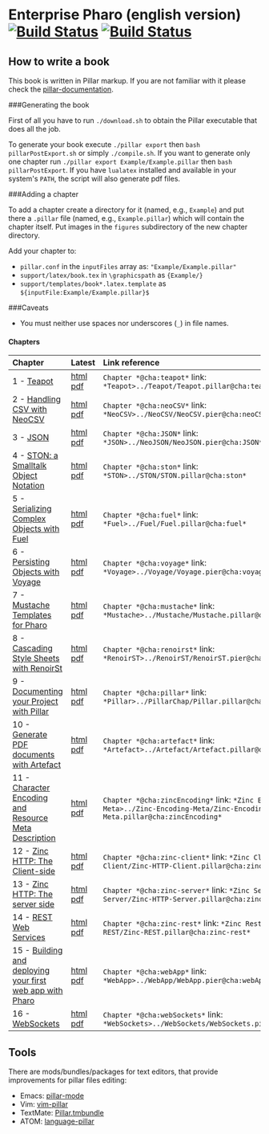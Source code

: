 Enterprise Pharo (english version) [![Build Status](https://ci.inria.fr/pharo-contribution/buildStatus/icon?job=EnterprisePharoBook)](https://ci.inria.fr/pharo-contribution/job/EnterprisePharoBook/) [![Build Status](https://travis-ci.org/SquareBracketAssociates/EnterprisePharo.svg?branch=master)](https://travis-ci.org/SquareBracketAssociates/EnterprisePharo)
====================

How to write a book
-------------------

This book is written in Pillar markup. If you are not familiar with it please check the [pillar-documentation](https://github.com/pillar-markup/pillar-documentation).

###Generating the book

First of all you have to run `./download.sh` to obtain the Pillar executable that does all the job.

To generate your book execute `./pillar export` then `bash pillarPostExport.sh` or simply `./compile.sh`. If you want to generate only one chapter run `./pillar export Example/Example.pillar` then `bash pillarPostExport`. If you have `lualatex` installed and available in your system's `PATH`, the script will also generate pdf files.

###Adding a chapter

To add a chapter create a directory for it (named, e.g., `Example`) and put there a `.pillar` file (named, e.g., `Example.pillar`) which will contain the chapter itself. Put images in the `figures` subdirectory of the new chapter directory.

Add your chapter to:

* `pillar.conf` in the `inputFiles` array as: `"Example/Example.pillar"`
* `support/latex/book.tex` in `\graphicspath` as `{Example/}`
* `support/templates/book*.latex.template` as `${inputFile:Example/Example.pillar}$`

###Caveats

* You must neither use spaces nor underscores (`_`) in file names.

#### Chapters

Chapter | Latest | Link reference |
:-------|:-------|:----------------
1 - [Teapot](Teapot/) | [html](https://ci.inria.fr/pharo-contribution/job/EnterprisePharoBook/lastSuccessfulBuild/artifact/book-result/Teapot/Teapot.html) [pdf](https://ci.inria.fr/pharo-contribution/view/Books/job/EnterprisePharoBook/lastSuccessfulBuild/artifact/book-result/Teapot/Teapot.pdf) | `Chapter *@cha:teapot*` link: `*Teapot>../Teapot/Teapot.pillar@cha:teapot*`
2 - [Handling CSV with NeoCSV](NeoCSV) | [html](https://ci.inria.fr/pharo-contribution/view/Books/job/EnterprisePharoBook/lastSuccessfulBuild/artifact/book-result/NeoCSV/NeoCSV.html) [pdf](https://ci.inria.fr/pharo-contribution/view/Books/job/EnterprisePharoBook/lastSuccessfulBuild/artifact/book-result/NeoCSV/NeoCSV.pdf) | `Chapter *@cha:neoCSV*` link: `*NeoCSV>../NeoCSV/NeoCSV.pier@cha:neoCSV*`
3 - [JSON](NeoJSON/) | [html](https://ci.inria.fr/pharo-contribution/view/Books/job/EnterprisePharoBook/lastSuccessfulBuild/artifact/book-result/NeoJSON/NeoJSON.html) [pdf](https://ci.inria.fr/pharo-contribution/view/Books/job/EnterprisePharoBook/lastSuccessfulBuild/artifact/book-result/NeoJSON/NeoJSON.pdf) | `Chapter *@cha:JSON*` link: `*JSON>../NeoJSON/NeoJSON.pier@cha:JSON*`
4 - [STON: a Smalltalk Object Notation](STON/) | [html](https://ci.inria.fr/pharo-contribution/view/Books/job/EnterprisePharoBook/lastSuccessfulBuild/artifact/book-result/STON/STON.html) [pdf](https://ci.inria.fr/pharo-contribution/view/Books/job/EnterprisePharoBook/lastSuccessfulBuild/artifact/book-result/STON/STON.pdf) | `Chapter *@cha:ston*` link: `*STON>../STON/STON.pillar@cha:ston*`
5 - [Serializing Complex Objects with Fuel](Fuel/) | [html](https://ci.inria.fr/pharo-contribution/view/Books/job/EnterprisePharoBook/lastSuccessfulBuild/artifact/book-result/Fuel/Fuel.html) [pdf](https://ci.inria.fr/pharo-contribution/view/Books/job/EnterprisePharoBook/lastSuccessfulBuild/artifact/book-result/Fuel/Fuel.pdf) | `Chapter *@cha:fuel*` link: `*Fuel>../Fuel/Fuel.pillar@cha:fuel*`
6 - [Persisting Objects with Voyage](Voyage/) | [html](https://ci.inria.fr/pharo-contribution/view/Books/job/EnterprisePharoBook/lastSuccessfulBuild/artifact/book-result/Voyage/Voyage.html) [pdf](https://ci.inria.fr/pharo-contribution/view/Books/job/EnterprisePharoBook/lastSuccessfulBuild/artifact/book-result/Voyage/Voyage.pdf) | `Chapter *@cha:voyage*` link: `*Voyage>../Voyage/Voyage.pier@cha:voyage*`
7 - [Mustache Templates for Pharo](Mustache/) | [html](https://ci.inria.fr/pharo-contribution/view/Books/job/EnterprisePharoBook/lastSuccessfulBuild/artifact/book-result/Mustache/Mustache.html) [pdf](https://ci.inria.fr/pharo-contribution/view/Books/job/EnterprisePharoBook/lastSuccessfulBuild/artifact/book-result/Mustache/Mustache.pdf) | `Chapter *@cha:mustache*` link: `*Mustache>../Mustache/Mustache.pillar@cha:mustache*`
8 - [Cascading Style Sheets with RenoirSt](RenoirST/) | [html](https://ci.inria.fr/pharo-contribution/view/Books/job/EnterprisePharoBook/lastSuccessfulBuild/artifact/book-result/RenoirST/RenoirST.html) [pdf](https://ci.inria.fr/pharo-contribution/view/Books/job/EnterprisePharoBook/lastSuccessfulBuild/artifact/book-result/RenoirST/RenoirST.pdf) | `Chapter *@cha:renoirst*` link: `*RenoirST>../RenoirST/RenoirST.pier@cha:renoirst*`
9 - [Documenting your Project with Pillar](PillarChap/) | [html](https://ci.inria.fr/pharo-contribution/view/Books/job/EnterprisePharoBook/lastSuccessfulBuild/artifact/book-result/PillarChap/Pillar.html) [pdf](https://ci.inria.fr/pharo-contribution/view/Books/job/EnterprisePharoBook/lastSuccessfulBuild/artifact/book-result/PillarChap/Pillar.pdf) | `Chapter *@cha:pillar*` link: `*Pillar>../PillarChap/Pillar.pillar@cha:pillar*`
10 - [Generate PDF documents with Artefact](Artefact/) | [html](https://ci.inria.fr/pharo-contribution/view/Books/job/EnterprisePharoBook/lastSuccessfulBuild/artifact/book-result/Artefact/Artefact.html) [pdf](https://ci.inria.fr/pharo-contribution/view/Books/job/EnterprisePharoBook/lastSuccessfulBuild/artifact/book-result/Artefact/Artefact.pdf) | `Chapter *@cha:artefact*` link: `*Artefact>../Artefact/Artefact.pillar@cha:artefact*`
11 - [Character Encoding and Resource Meta Description](Zinc-Encoding-Meta/) | [html](https://ci.inria.fr/pharo-contribution/view/Books/job/EnterprisePharoBook/lastSuccessfulBuild/artifact/book-result/Zinc-Encoding-Meta/Zinc-Encoding-Meta.html) [pdf](https://ci.inria.fr/pharo-contribution/view/Books/job/EnterprisePharoBook/lastSuccessfulBuild/artifact/book-result/Zinc-Encoding-Meta/Zinc-Encoding-Meta.pdf) | `Chapter *@cha:zincEncoding*` link: `*Zinc Encoding Meta>../Zinc-Encoding-Meta/Zinc-Encoding-Meta.pillar@cha:zincEncoding*`
12 - [Zinc HTTP: The Client-side](Zinc-HTTP-Client/) | [html](https://ci.inria.fr/pharo-contribution/view/Books/job/EnterprisePharoBook/lastSuccessfulBuild/artifact/book-result/Zinc-HTTP-Client/Zinc-HTTP-Client.html) [pdf](https://ci.inria.fr/pharo-contribution/view/Books/job/EnterprisePharoBook/lastSuccessfulBuild/artifact/book-result/Zinc-HTTP-Client/Zinc-HTTP-Client.pdf) | `Chapter *@cha:zinc-client*` link: `*Zinc Client>../Zinc-HTTP-Client/Zinc-HTTP-Client.pillar@cha:zinc-client*`
13 - [Zinc HTTP: The server side](Zinc-HTTP-Server/) | [html](https://ci.inria.fr/pharo-contribution/view/Books/job/EnterprisePharoBook/lastSuccessfulBuild/artifact/book-result/Zinc-HTTP-Server/Zinc-HTTP-Server.html) [pdf](https://ci.inria.fr/pharo-contribution/view/Books/job/EnterprisePharoBook/lastSuccessfulBuild/artifact/book-result/Zinc-HTTP-Server/Zinc-HTTP-Server.pdf) | `Chapter *@cha:zinc-server*` link: `*Zinc Server>../Zinc-HTTP-Server/Zinc-HTTP-Server.pillar@cha:zinc-server*`
14 - [REST Web Services](Zinc-REST/) | [html](https://ci.inria.fr/pharo-contribution/view/Books/job/EnterprisePharoBook/lastSuccessfulBuild/artifact/book-result/Zinc-REST/Zinc-REST.html) [pdf](https://ci.inria.fr/pharo-contribution/view/Books/job/EnterprisePharoBook/lastSuccessfulBuild/artifact/book-result/Zinc-REST/Zinc-REST.pdf) | `Chapter *@cha:zinc-rest*` link: `*Zinc Rest>../Zinc-REST/Zinc-REST.pillar@cha:zinc-rest*`
15 - [Building and deploying your first web app with Pharo](WebApp/) | [html](https://ci.inria.fr/pharo-contribution/view/Books/job/EnterprisePharoBook/lastSuccessfulBuild/artifact/book-result/WebApp/WebApp.html) [pdf](https://ci.inria.fr/pharo-contribution/view/Books/job/EnterprisePharoBook/lastSuccessfulBuild/artifact/book-result/WebApp/WebApp.pdf) | `Chapter *@cha:webApp*` link: `*WebApp>../WebApp/WebApp.pier@cha:webApp*`
16 - [WebSockets](WebSockets/) | [html](https://ci.inria.fr/pharo-contribution/view/Books/job/EnterprisePharoBook/lastSuccessfulBuild/artifact/book-result/WebSockets/WebSockets.html) [pdf](https://ci.inria.fr/pharo-contribution/view/Books/job/EnterprisePharoBook/lastSuccessfulBuild/artifact/book-result/WebSockets/WebSockets.pdf) | `Chapter *@cha:webSockets*` link: `*WebSockets>../WebSockets/WebSockets.pier@cha:webSockets*`

Tools
-----
There are mods/bundles/packages for text editors, that provide improvements for pillar files editing:

* Emacs: [pillar-mode](https://github.com/pillar-markup/pillar-mode)
* Vim: [vim-pillar](https://github.com/cdlm/vim-pillar)
* TextMate: [Pillar.tmbundle](https://github.com/pillar-markup/Pillar.tmbundle)
* ATOM: [language-pillar](https://github.com/pillar-markup/language-pillar)
